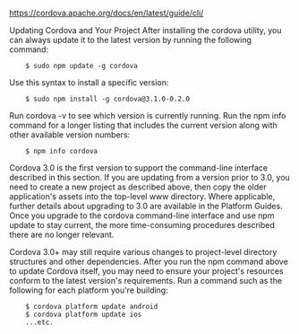 

https://cordova.apache.org/docs/en/latest/guide/cli/

Updating Cordova and Your Project
After installing the cordova utility, you can always update it to the latest version by running the following command:
```
    $ sudo npm update -g cordova
```    
Use this syntax to install a specific version:
```
    $ sudo npm install -g cordova@3.1.0-0.2.0
```    
Run cordova -v to see which version is currently running. Run the npm info command for a longer listing that includes the current version along with other available version numbers:
```
    $ npm info cordova
```    
Cordova 3.0 is the first version to support the command-line interface described in this section. If you are updating from a version prior to 3.0, you need to create a new project as described above, then copy the older application's assets into the top-level www directory. Where applicable, further details about upgrading to 3.0 are available in the Platform Guides. Once you upgrade to the cordova command-line interface and use npm update to stay current, the more time-consuming procedures described there are no longer relevant.

Cordova 3.0+ may still require various changes to project-level directory structures and other dependencies. After you run the npm command above to update Cordova itself, you may need to ensure your project's resources conform to the latest version's requirements. Run a command such as the following for each platform you're building:
```
    $ cordova platform update android
    $ cordova platform update ios
    ...etc.
```
